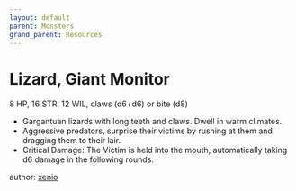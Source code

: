 ```yaml
---
layout: default
parent: Monsters
grand_parent: Resources
---
```


# Lizard, Giant Monitor 

8 HP, 16 STR, 12 WIL, claws (d6+d6) or bite (d8)

- Gargantuan lizards with long teeth and claws. Dwell in warm climates.
- Aggressive predators, surprise their victims by rushing at them and dragging them to their lair.
- Critical Damage: The Victim is held into the mouth, automatically taking d6 damage in the following rounds.

author: [xenio](https://xenioinabottle.blogspot.com)
